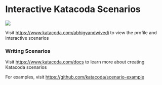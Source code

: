 # Interactive Katacoda Scenarios

[![](http://shields.katacoda.com/katacoda/abhigyandwivedi/count.svg)](https://www.katacoda.com/abhigyandwivedi "Get your profile on Katacoda.com")

Visit https://www.katacoda.com/abhigyandwivedi to view the profile and interactive scenarios

### Writing Scenarios
Visit https://www.katacoda.com/docs to learn more about creating Katacoda scenarios

For examples, visit https://github.com/katacoda/scenario-example
